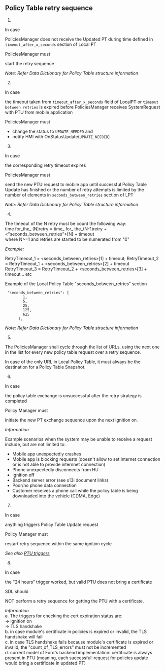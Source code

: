 ## Policy Table retry sequence

1. 
In case 

PoliciesManager does not receive the Updated PT during time defined in `timeout_after_x_seconds` section of Local PT 

PoliciesManager must

start the retry sequence

_Note: Refer Data Dictionary for Policy Table structure information_

2. 
In case 

the timeout taken from `timeout_after_x_seconds` field of LocalPT or `timeout between retries` is expired before PoliciesManager receives SystemRequest with PTU from mobile application

PoliciesManager must 
- change the status to `UPDATE_NEEDED` and 
- notify HMI with OnStatusUpdate(`UPDATE_NEEDED`) 

3. 
In case 

the corresponding retry timeout expires 

PoliciesManager must 

send the new PTU request to mobile app until successful Policy Table Update has finished or the number of retry attempts is limited by the number of elements in `seconds_between_retries` section of LPT

_Note: Refer Data Dictionary for Policy Table structure information_

4. 

The timeout of the N retry must be count the following way:  
time for_the_ (N)retry = time_ for_ the_(N-1)retry + <"seconds_between_retries">[N] + timeout  
where N>=1 and retries are started to be numerated from "0"

_Example:_

RetryTimeout_1 = <seconds_between_retries>[1] + timeout;
RetryTimeout_2 = RetryTimeout_1 + <seconds_between_retries>[2] + timeout
RetryTimeout_3 = RetryTimeout_2 + <seconds_between_retries>[3] + timeout
..
etc

Example of the Local Policy Table "seconds_between_retries" section

```
 "seconds_between_retries": [
        1,
        5,
        25,
        125,
        625
      ],
```

_Note: Refer Data Dictionary for Policy Table structure information_

5. 
The PoliciesManager shall cycle through the list of URLs, using the next one in the list for every new policy table request over a retry sequence.  

In case of the only URL in Local Policy Table, it must always be the destination for a Policy Table Snapshot.

6. 
In case 

the policy table exchange is unsuccessful after the retry strategy is completed

Policy Manager must 

initiate the new PT exchange sequence upon the next ignition on.

_Information_ 

Example scenarios when the system may be unable to receive a request include, but are not limited to:
- Mobile app unexpectedly crashes
- Mobile app is blocking requests (doesn't allow to set internet connection or is not able to provide internnet connection)
- Phone unexpectedly disconnects from HU
- Ignition off
- Backend server error (see s13i document links)
- Poor/no phone data connection
- Customer receives a phone call while the policy table is being downloaded into the vehicle (CDMA, Edge)

7. 
In case 

anything triggers Policy Table Update request

Policy Manager must 

restart retry sequence within the same ignition cycle 

_See also [PTU triggers]()_

8. 
In case 

the "24 hours" trigger worked, but valid PTU does not bring a certificate

SDL should 

NOT perform a retry sequence for getting the PTU with a certificate.

_Information_  
a. The triggers for checking the cert expiration status are:  
-> ignition on  
-> TLS handshake  
b. in case module's certificate in policies is expired or invalid, the TLS handshake will fail  
c. in case TLS handshake fails because module's certificate is expired or invalid, the "count_of_TLS_errors" must not be incremented  
d. current model of Ford's backend implementation: certificate is always present in PTU (meaning, each successfull request for policies update would bring a certificate in updated PT)

